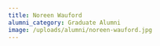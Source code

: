 ```yaml
---
title: Noreen Wauford
alumni_category: Graduate Alumni
image: /uploads/alumni/noreen-wauford.jpg
---
```

